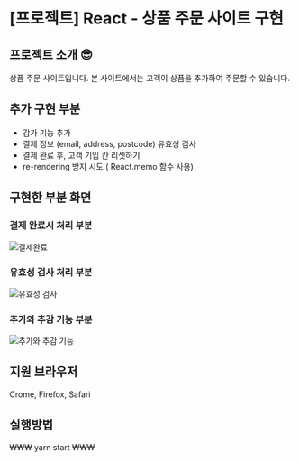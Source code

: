 # [프로젝트] React - 상품 주문 사이트 구현
## 프로젝트 소개 😎
상품 주문 사이트입니다. 
본 사이트에서는 고객이 상품을 추가하여 주문할 수 있습니다. 


## 추가 구현 부분
- 감가 기능 추가
- 결제 정보 (email, address, postcode) 유효성 검사
- 결제 완료 후, 고객 기입 칸 리셋하기
- re-rendering 방지 시도 ( React.memo 함수 사용)


## 구현한 부분 화면

### 결제 완료시 처리 부분
![결제완료](https://user-images.githubusercontent.com/88185304/135757310-2c14ced9-6aee-418b-9abb-57d4e25c6c76.gif)

### 유효성 검사 처리 부분
![유효성 검사](https://user-images.githubusercontent.com/88185304/135757352-581f31ca-b6c1-4b05-bd41-2c17701e3b5a.gif)

### 추가와 추감 기능 부분
![추가와 추감 기능](https://user-images.githubusercontent.com/88185304/135757378-764141f0-0d99-410a-9b10-f7e3fdfadbed.gif)


## 지원 브라우저 
Crome, Firefox, Safari

## 실행방법
₩₩₩
  yarn start
₩₩₩
